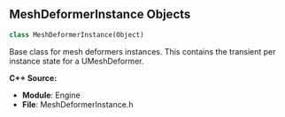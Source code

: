 ## MeshDeformerInstance Objects

```python
class MeshDeformerInstance(Object)
```

Base class for mesh deformers instances.
This contains the transient per instance state for a UMeshDeformer.

**C++ Source:**

- **Module**: Engine
- **File**: MeshDeformerInstance.h

<a id="unreal.OptimusDeformerInstance"></a>